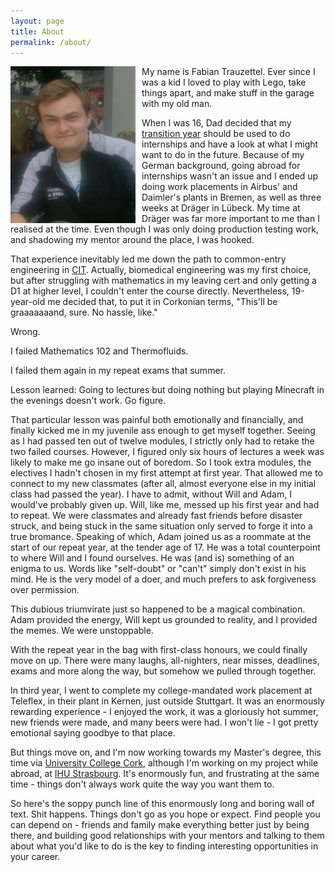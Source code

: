 ```yaml
---
layout: page
title: About
permalink: /about/
---
```


<img style="float:left; margin-right: 10px" src="/images/avatar.JPG" width="200px" >

My name is Fabian Trauzettel. Ever since I was a kid I loved to play with Lego, take things apart, and make stuff in the garage with my old man. 

When I was 16, Dad decided that my [transition year](https://en.wikipedia.org/wiki/Transition_Year) should be used to do internships and have a look at what I might want to do in the future. Because of my German background, going abroad for internships wasn't an issue and I ended up doing work placements in Airbus' and Daimler's plants in Bremen, as well as three weeks at Dräger in Lübeck. My time at Dräger was far more important to me than I realised at the time. Even though I was only doing production testing work, and shadowing my mentor around the place, I was hooked.

That experience inevitably led me down the path to common-entry engineering in [CIT](http://www.cit.ie/). Actually, biomedical engineering was my first choice, but after struggling with mathematics in my leaving cert and only getting a D1 at higher level, I couldn't enter the course directly. Nevertheless, 19-year-old me decided that, to put it in Corkonian terms, "This'll be graaaaaaand, sure. No hassle, like."

Wrong.

I failed Mathematics 102 and Thermofluids. 

I failed them again in my repeat exams that summer.

Lesson learned: Going to lectures but doing nothing but playing Minecraft in the evenings doesn't work. Go figure.

That particular lesson was painful both emotionally and financially, and finally kicked me in my juvenile ass enough to get myself together. Seeing as I had passed ten out of twelve modules, I strictly only had to retake the two failed courses. However, I figured only six hours of lectures a week was likely to make me go insane out of boredom. So I took extra modules, the electives I hadn't chosen in my first attempt at first year. That allowed me to connect to my new classmates (after all, almost everyone else in my initial class had passed the year). I have to admit, without Will and Adam, I would've probably given up. Will, like me, messed up his first year and had to repeat. We were classmates and already fast friends before disaster struck, and being stuck in the same situation only served to forge it into a true bromance. Speaking of which, Adam joined us as a roommate at the start of our repeat year, at the tender age of 17. He was a total counterpoint to where Will and I found ourselves. He was (and is) something of an enigma to us. Words like "self-doubt" or "can't" simply don't exist in his mind. He is the very model of a doer, and much prefers to ask forgiveness over permission.

This dubious triumvirate just so happened to be a magical combination. Adam provided the energy, Will kept us grounded to reality, and I provided the memes. We were unstoppable.

With the repeat year in the bag with first-class honours, we could finally move on up. There were many laughs, all-nighters, near misses, deadlines, exams and more along the way, but somehow we pulled through together.

In third year, I went to complete my college-mandated work placement at Teleflex, in their plant in Kernen, just outside Stuttgart. It was an enormously rewarding experience - I enjoyed the work, it was a gloriously hot summer, new friends were made, and many beers were had. I won't lie - I got pretty emotional saying goodbye to that place. 

But things move on, and I'm now working towards my Master's degree, this time via [University College Cork](http://www.ucc.ie/en/), although I'm working on my project while abroad, at [IHU Strasbourg](http://www.ihu-strasbourg.eu/ihu/). It's enormously fun, and frustrating at the same time - things don't always work quite the way you want them to.

So here's the soppy punch line of this enormously long and boring wall of text. Shit happens. Things don't go as you hope or expect. Find people you can depend on - friends and family make everything better just by being there, and building good relationships with your mentors and talking to them about what you'd like to do is the key to finding interesting opportunities in your career. 